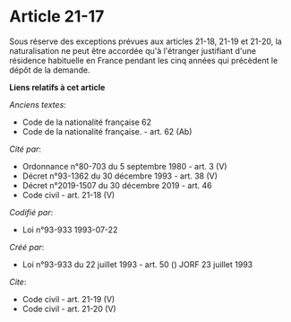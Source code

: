 # Article 21-17

Sous réserve des exceptions prévues aux articles 21-18, 21-19 et 21-20, la naturalisation ne peut être accordée qu'à
l'étranger justifiant d'une résidence habituelle en France pendant les cinq années qui précèdent le dépôt de la demande.

**Liens relatifs à cet article**

_Anciens textes_:

  - Code de la nationalité française 62
  - Code de la nationalité française. - art. 62 (Ab)

_Cité par_:

  - Ordonnance n°80-703 du 5 septembre 1980 - art. 3 (V)
  - Décret n°93-1362 du 30 décembre 1993 - art. 38 (V)
  - Décret n°2019-1507 du 30 décembre 2019 - art. 46
  - Code civil - art. 21-18 (V)

_Codifié par_:

  - Loi n°93-933 1993-07-22

_Créé par_:

  - Loi n°93-933 du 22 juillet 1993 - art. 50 () JORF 23 juillet 1993

_Cite_:

  - Code civil - art. 21-19 (V)
  - Code civil - art. 21-20 (V)
